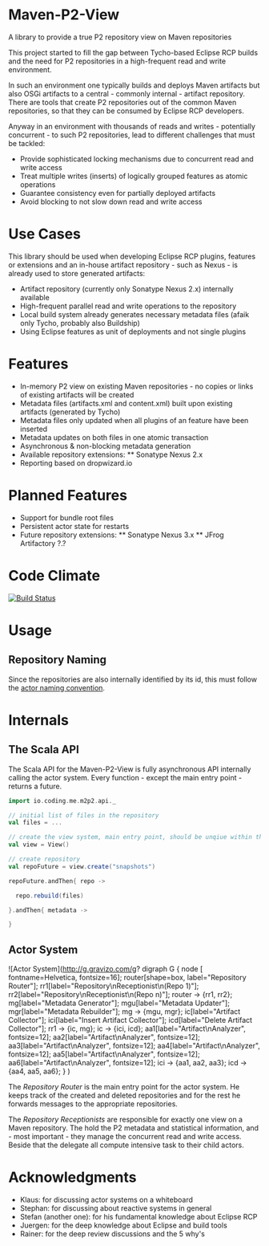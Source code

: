 # Maven-P2-View
A library to provide a true P2 repository view on Maven repositories

This project started to fill the gap between Tycho-based Eclipse RCP builds and the need for P2 repositories in a high-frequent read and write environment.

In such an environment one typically builds and deploys Maven artifacts but also OSGi artifacts to a central - commonly internal - artifact repository. There are tools that create P2 repositories out of the common Maven repositories, so that they can be consumed by Eclipse RCP developers.

Anyway in an environment with thousands of reads and writes - potentially concurrent - to such P2 repositories, lead to different challenges that must be tackled:

* Provide sophisticated locking mechanisms due to concurrent read and write access
* Treat multiple writes (inserts) of logically grouped features as atomic operations
* Guarantee consistency even for partially deployed artifacts
* Avoid blocking to not slow down read and write access


# Use Cases

This library should be used when developing Eclipse RCP plugins, features or extensions and an in-house artifact repository - such as Nexus - is already used to store generated artifacts:

* Artifact repository (currently only Sonatype Nexus 2.x) internally available
* High-frequent parallel read and write operations to the repository
* Local build system already generates necessary metadata files (afaik only Tycho, probably also Buildship)
* Using Eclipse features as unit of deployments and not single plugins

# Features

* In-memory P2 view on existing Maven repositories - no copies or links of existing artifacts will be created
* Metadata files (artifacts.xml and content.xml) built upon existing artifacts (generated by Tycho)
* Metadata files only updated when all plugins of an feature have been inserted
* Metadata updates on both files in one atomic transaction
* Asynchronous & non-blocking metadata generation
* Available repository extensions:
** Sonatype Nexus 2.x
* Reporting based on dropwizard.io

# Planned Features
* Support for bundle root files
* Persistent actor state for restarts
* Future repository extensions:
** Sonatype Nexus 3.x
** JFrog Artifactory ?.?

# Code Climate

[![Build Status](https://travis-ci.org/coding-me/maven-p2-view.svg?branch=master)](https://travis-ci.org/coding-me/maven-p2-view)


# Usage

## Repository Naming

Since the repositories are also internally identified by its id, this must follow the [actor naming convention](http://doc.akka.io/docs/akka/current/scala/actors.html).

# Internals

## The Scala API

The Scala API for the Maven-P2-View is fully asynchronous API internally calling the actor system. Every function - except the main entry point - returns a future.

```scala
import io.coding.me.m2p2.api._

// initial list of files in the repository
val files = ...

// create the view system, main entry point, should be unqiue within the JVM
val view = View()

// create repository
val repoFuture = view.create("snapshots")

repoFuture.andThen{ repo ->

  repo.rebuild(files)

}.andThen{ metadata ->

}

```
## Actor System

![Actor System](http://g.gravizo.com/g?
  digraph G {
    node [ fontname=Helvetica, fontsize=16];
    router[shape=box, label="Repository Router"];
    rr1[label="Repository\\nReceptionist\\n(Repo 1)"];
    rr2[label="Repository\\nReceptionist\\n(Repo n)"];
    router -> {rr1, rr2};
    mg[label="Metadata Generator"];
    mgu[label="Metadata Updater"];
    mgr[label="Metadata Rebuilder"];
    mg -> {mgu, mgr};
    ic[label="Artifact Collector"];
    ici[label="Insert Artifact Collector"];
    icd[label="Delete Artifact Collector"];
    rr1 -> {ic, mg};
    ic -> {ici, icd};
    aa1[label="Artifact\\nAnalyzer", fontsize=12];
    aa2[label="Artifact\\nAnalyzer", fontsize=12];
    aa3[label="Artifact\\nAnalyzer", fontsize=12];
    aa4[label="Artifact\\nAnalyzer", fontsize=12];
    aa5[label="Artifact\\nAnalyzer", fontsize=12];
    aa6[label="Artifact\\nAnalyzer", fontsize=12];
    ici -> {aa1, aa2, aa3};
    icd -> {aa4, aa5, aa6};
  }
)

The *Repository Router* is the main entry point for the actor system. He keeps track of the created and deleted repositories and for the rest he forwards messages to the appropriate repositories.

The *Repository Receptionists* are responsible for exactly one view on a Maven repository. The hold the P2 metadata and statistical information, and - most important - they manage the concurrent read and write access. Beside that the delegate all compute intensive task to their child actors.

# Acknowledgments

* Klaus: for discussing actor systems on a whiteboard
* Stephan: for discussing about reactive systems in general
* Stefan (another one): for his fundamental knowledge about Eclipse RCP
* Juergen: for the deep knowledge about Eclipse and build tools
* Rainer: for the deep review discussions and the 5 why's

